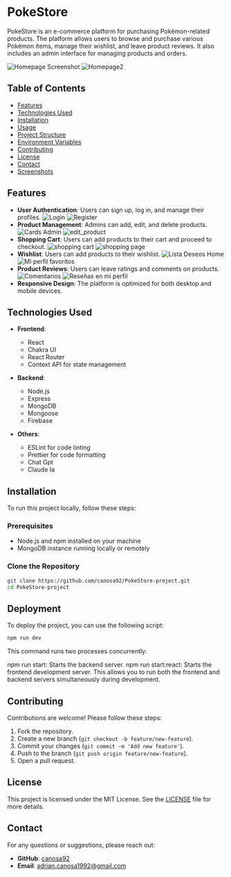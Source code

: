# PokeStore

PokeStore is an e-commerce platform for purchasing Pokémon-related products. The platform allows users to browse and purchase various Pokémon items, manage their wishlist, and leave product reviews. It also includes an admin interface for managing products and orders.

![Homepage Screenshot](public/src/assets/Capturas/home.png)
![Homepage2](public/src/assets/Capturas/home_2.png)


## Table of Contents

- [Features](#features)
- [Technologies Used](#technologies-used)
- [Installation](#installation)
- [Usage](#usage)
- [Project Structure](#project-structure)
- [Environment Variables](#environment-variables)
- [Contributing](#contributing)
- [License](#license)
- [Contact](#contact)
- [Screenshots](#screenshots)

## Features

- **User Authentication**: Users can sign up, log in, and manage their profiles.
![Login](public/src/assets/Capturas/login.png)
![Register](public/src/assets/Capturas/register.png)
- **Product Management**: Admins can add, edit, and delete products.
![Cards Admin](public/src/assets/Capturas/cards_admin.png)
![edit_product](public/src/assets/Capturas/edit_product.png)
- **Shopping Cart**: Users can add products to their cart and proceed to checkout.
![shopping cart](public/src/assets/Capturas/shopping_cart.png)
![shopping page](public/src/assets/Capturas/carrito_entero.png)
- **Wishlist**: Users can add products to their wishlist.
![Lista Deseos Home](public/src/assets/Capturas/lista_deseos_home.png)
![Mi perfil favoritos](public/src/assets/Capturas/mi_perfil_favoritos.png)
- **Product Reviews**: Users can leave ratings and comments on products.
![Comentarios](public/src/assets/Capturas/comentarios_detail.png)
![Reseñas en mi perfil](public/src/assets/Capturas/reseñas-en-mi-perfil.png)
- **Responsive Design**: The platform is optimized for both desktop and mobile devices.

## Technologies Used

- **Frontend**:
  - React
  - Chakra UI
  - React Router
  - Context API for state management


- **Backend**:
  - Node.js
  - Express
  - MongoDB
  - Mongoose
  - Firebase 


- **Others**:
  - ESLint for code linting
  - Prettier for code formatting
  - Chat Gpt
  - Claude Ia

## Installation

To run this project locally, follow these steps:

### Prerequisites

- Node.js and npm installed on your machine
- MongoDB instance running locally or remotely

### Clone the Repository

```bash
git clone https://github.com/canosa92/PokeStore-project.git
cd PokeStore-project
```
## Deployment

To deploy the project, you can use the following script:

```bash
npm run dev
```

This command runs two processes concurrently:

npm run start: Starts the backend server.
npm run start:react: Starts the frontend development server.
This allows you to run both the frontend and backend servers simultaneously during development.


## Contributing

Contributions are welcome! Please follow these steps:

1. Fork the repository.
2. Create a new branch (`git checkout -b feature/new-feature`).
3. Commit your changes (`git commit -m 'Add new feature'`).
4. Push to the branch (`git push origin feature/new-feature`).
5. Open a pull request.

## License

This project is licensed under the MIT License. See the [LICENSE](LICENSE) file for more details.

## Contact

For any questions or suggestions, please reach out:

- **GitHub**: [canosa92](https://github.com/canosa92)
- **Email**: [adrian.canosa1992@gmail.com](mailto:adrian.canosa1992@gmail.com)
